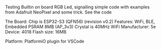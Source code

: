 Testing Builtin on board RGB Led, signalling simple code
with examples from Adafruit NeoPixel and some trick. See the code

The Board:
Chip is ESP32-S3 (QFN56) (revision v0.2)
Features: WiFi, BLE, Embedded PSRAM 8MB (AP_3v3)
Crystal is 40MHz
WiFi
Manufacturer: 5e
Device: 4018
Flash size: 16MB

Platform:
PlatformiO plugin for VSCode
